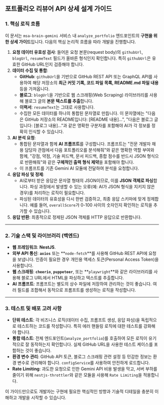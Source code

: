 ## 포트폴리오 리뷰어 API 상세 설계 가이드

### **1. 핵심 로직 흐름**

이 문서는 `msa-brain-gemini` 서비스 내 `analyze_portfolio` 엔드포인트의 **구현을 위한 상세 가이드**입니다. 다음의 핵심 논리적 흐름을 따라 개발을 진행합니다.

1.  **요청 데이터 유효성 검사**: 들어온 요청 본문(request body)의 `githubUrl`, `blogUrl`, `resumeText` 필드가 올바른 형식인지 확인합니다. 특히 `githubUrl`은 유효한 GitHub URL인지 검증해야 합니다.
2.  **데이터 수집 및 통합**:
    * **GitHub**: `githubUrl`을 기반으로 GitHub REST API 또는 GraphQL API를 사용하여 해당 저장소의 **최근 커밋 기록, 코드 파일 목록, README.md 파일 내용** 등을 가져옵니다.
    * **블로그**: `blogUrl`을 기반으로 웹 스크래핑(Web Scraping) 라이브러리를 사용해 블로그 글의 **본문 텍스트를 추출**합니다.
    * **이력서**: `resumeText`는 그대로 사용합니다.
    * 수집한 모든 데이터를 하나의 통합된 문자열로 만듭니다. 이 문자열에는 "다음은 GitHub 저장소의 README입니다: [README 내용]...", "다음은 블로그 글입니다: [블로그 내용]..."과 같은 명확한 구분자를 포함해야 AI가 각 정보를 정확히 인식할 수 있습니다.
3.  **AI 분석 요청**:
    * 통합된 문자열과 함께 **AI 프롬프트**를 구성합니다. 프롬프트는 "전문 개발자 채용 담당자 관점에서 다음 포트폴리오를 분석해줘"와 같은 명확한 역할 부여와 함께, "강점, 약점, 기술 피드백, 문서 피드백, 종합 점수를 반드시 JSON 형식으로 반환해줘"와 같은 **구체적인 출력 형식 제약**을 포함해야 합니다.
    * 이 프롬프트를 기존 Gemini AI 모듈에 전달하여 분석을 요청합니다.
4.  **응답 파싱 및 정제**:
    * AI로부터 받은 응답은 문자열 형태의 JSON이므로, 이를 **JSON 객체로 파싱**합니다. 파싱 과정에서 발생할 수 있는 오류(예: AI가 JSON 형식을 지키지 않은 경우)를 처리하는 로직이 필요합니다.
    * 파싱된 데이터의 유효성을 다시 한번 검증하고, 최종 응답 스키마에 맞게 정제합니다. 예를 들어, `overallScore`가 0-100 사이의 숫자인지 확인하는 로직을 추가할 수 있습니다.
5.  **응답 반환**: 최종적으로 정제된 JSON 객체를 HTTP 응답으로 반환합니다.

---

### **2. 기술 스택 및 라이브러리 (백엔드)**

* **웹 프레임워크**: **NestJS**.
* **외부 API 통신**: **`axios`** 또는 **`node-fetch`**를 사용해 GitHub REST API에 요청을 보냅니다. 인증이 필요한 경우 개인용 액세스 토큰(Personal Access Token)을 사용합니다.
* **웹 스크래핑**: **`cheerio`**, **`puppeteer`**, 또는 **`playwright`**와 같은 라이브러리를 사용해 블로그 URL에서 HTML을 파싱하고 텍스트를 추출합니다.
* **AI 프롬프트**: 프롬프트는 별도의 상수 파일에 저장하여 관리하는 것이 좋습니다. 여러 필드를 조합해서 동적으로 프롬프트를 생성하는 로직을 작성합니다.

---

### **3. 테스트 및 배포 고려 사항**

* **단위 테스트**: 각 비즈니스 로직(데이터 수집, 프롬프트 생성, 응답 파싱)을 독립적으로 테스트하는 코드를 작성합니다. 특히 에러 핸들링 로직에 대한 테스트를 강화해야 합니다.
* **통합 테스트**: 전체 엔드포인트(`analyze_portfolio`)를 호출하여 모든 로직이 유기적으로 잘 동작하는지 확인합니다. 실제 GitHub URL을 사용한 테스트 케이스를 포함하는 것이 좋습니다.
* **환경 변수 관리**: GitHub API 토큰, 블로그 스크래핑 관련 설정 등 민감한 정보는 환경 변수로 관리해야 합니다. `configService`를 사용하여 안전하게 로드합니다.
* **Rate Limiting**: 과도한 요청으로 인한 Gemini API 비용 발생을 막고, 서버 부하를 줄이기 위해 `nestjs-throttler`와 같은 모듈을 사용해 `Rate Limiting`을 적용합니다.

이 가이드만으로도 개발자는 구현에 필요한 핵심적인 방향과 기술적 디테일을 충분히 이해하고 개발을 시작할 수 있습니다. 